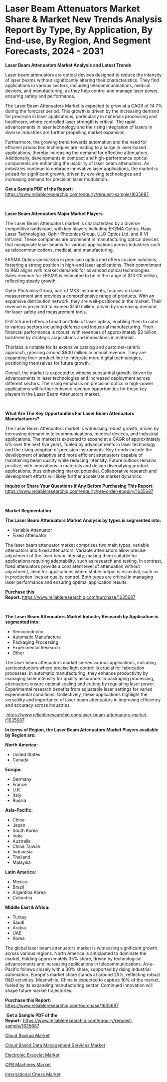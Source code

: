 <p><h1>Laser Beam Attenuators Market Share & Market New Trends Analysis Report By Type, By Application, By End-use, By Region, And Segment Forecasts, 2024 - 2031</h1></p><p><strong>Laser Beam Attenuators Market Analysis and Latest Trends</strong></p>
<p><p>Laser beam attenuators are optical devices designed to reduce the intensity of laser beams without significantly altering their characteristics. They find applications in various sectors, including telecommunications, medical devices, and manufacturing, as they help control and manage laser power, ensuring safety and performance.</p><p>The Laser Beam Attenuators Market is expected to grow at a CAGR of 14.7% during the forecast period. This growth is driven by the increasing demand for precision in laser applications, particularly in materials processing and healthcare, where controlled laser strength is critical. The rapid advancements in laser technology and the rising integration of lasers in diverse industries are further propelling market expansion.</p><p>Furthermore, the growing trend towards automation and the need for efficient production techniques are leading to a surge in laser-based applications, thereby increasing the demand for effective attenuators. Additionally, developments in compact and high-performance optical components are enhancing the usability of laser beam attenuators. As industries continue to embrace innovative laser applications, the market is poised for significant growth, driven by evolving technologies and increasing demand for precision laser modulation.</p></p>
<p><strong>Get a Sample PDF of the Report:&nbsp;</strong> <a href="https://www.reliableresearchiq.com/enquiry/request-sample/1635687">https://www.reliableresearchiq.com/enquiry/request-sample/1635687</a></p>
<p>&nbsp;</p>
<p><strong>Laser Beam Attenuators Major Market Players</strong></p>
<p><p>The Laser Beam Attenuators market is characterized by a diverse competitive landscape, with key players including EKSMA Optics, Haas Laser Technologies, Ophir Photonics Group, ULO Optics Ltd, and II-VI Infrared. These companies are prominent in manufacturing optical devices that manipulate laser beams for various applications across industries such as telecommunications, medical, and manufacturing.</p><p>EKSMA Optics specializes in precision optics and offers custom solutions, fostering a strong position in high-end laser applications. Their commitment to R&D aligns with market demands for advanced optical technologies. Sales revenue for EKSMA is estimated to be in the range of $10-20 million, reflecting steady growth.</p><p>Ophir Photonics Group, part of MKS Instruments, focuses on laser measurement and provides a comprehensive range of products. With an expansive distribution network, they are well-positioned in the market. Their revenue is projected to exceed $150 million, driven by increasing demand for laser safety and measurement tools.</p><p>II-VI Infrared offers a broad portfolio of laser optics, enabling them to cater to various sectors including defense and industrial manufacturing. Their financial performance is robust, with revenues of approximately $3 billion, bolstered by strategic acquisitions and innovations in materials.</p><p>Thorlabs is notable for its extensive catalog and customer-centric approach, grossing around $600 million in annual revenue. They are expanding their product line to integrate more digital technologies, positioning themselves for future growth.</p><p>Overall, the market is expected to witness substantial growth, driven by advancements in laser technologies and increased deployment across different sectors. The rising emphasis on precision optics in high-power applications will further enhance revenue opportunities for these key players in the Laser Beam Attenuators market.</p></p>
<p>&nbsp;</p>
<p><strong>What Are The Key Opportunities For Laser Beam Attenuators Manufacturers?</strong></p>
<p><p>The Laser Beam Attenuators market is witnessing robust growth, driven by increasing demand in telecommunications, medical devices, and industrial applications. The market is expected to expand at a CAGR of approximately 6% over the next five years, fueled by advancements in laser technology and the rising adoption of precision instruments. Key trends include the development of adaptive and more efficient attenuators capable of maintaining beam quality while reducing intensity. Future outlook remains positive, with innovations in materials and design diversifying product applications, thus enhancing market potential. Collaborative research and development efforts will likely further accelerate market dynamics.</p></p>
<p><strong>Inquire or Share Your Questions If Any Before Purchasing This Report:</strong> <a href="https://www.reliableresearchiq.com/enquiry/pre-order-enquiry/1635687">https://www.reliableresearchiq.com/enquiry/pre-order-enquiry/1635687</a></p>
<p>&nbsp;</p>
<p><strong>Market Segmentation</strong></p>
<p><strong>The Laser Beam Attenuators Market Analysis by types is segmented into:</strong></p>
<p><ul><li>Variable Attenuator</li><li>Fixed Attenuator</li></ul></p>
<p><p>The laser beam attenuator market comprises two main types: variable attenuators and fixed attenuators. Variable attenuators allow precise adjustment of the laser beam intensity, making them suitable for applications requiring adaptability, such as research and testing. In contrast, fixed attenuators provide a consistent level of attenuation without adjustment, ideal for applications where stable output is essential, such as in production lines or quality control. Both types are critical in managing laser performance and ensuring optimal application results.</p></p>
<p><strong>Purchase this Report:&nbsp;</strong><a href="https://www.reliableresearchiq.com/purchase/1635687">https://www.reliableresearchiq.com/purchase/1635687</a></p>
<p>&nbsp;</p>
<p><strong>The Laser Beam Attenuators Market Industry Research by Application is segmented into:</strong></p>
<p><ul><li>Semiconductor</li><li>Automatic Manufacture</li><li>Packaging Processing</li><li>Experimental Research</li><li>Other</li></ul></p>
<p><p>The laser beam attenuators market serves various applications, including semiconductors where precise light control is crucial for fabrication processes. In automatic manufacturing, they enhance productivity by managing laser intensity for quality assurance. In packaging processing, attenuators ensure optimal sealing and cutting by regulating laser power. Experimental research benefits from adjustable laser settings for varied experimental conditions. Collectively, these applications highlight the versatility and importance of laser beam attenuators in improving efficiency and accuracy across industries.</p></p>
<p><a href="https://www.reliableresearchiq.com/laser-beam-attenuators-market-r1635687">&nbsp;https://www.reliableresearchiq.com/laser-beam-attenuators-market-r1635687</a></p>
<p><strong>In terms of Region, the Laser Beam Attenuators Market Players available by Region are:</strong></p>
<p>
    <p> <strong> North America: </strong>
        <ul>
            <li>United States</li>
            <li>Canada</li>
        </ul>
        </p> 
    <p> <strong> Europe: </strong>
        <ul>
            <li>Germany</li>
            <li>France</li>
            <li>U.K.</li>
            <li>Italy</li>
            <li>Russia</li>
        </ul>
        </p> 
    <p> <strong> Asia-Pacific: </strong>
        <ul>
            <li>China</li>
            <li>Japan</li>
            <li>South Korea</li>
            <li>India</li>
            <li>Australia</li>
            <li>China Taiwan</li>
            <li>Indonesia</li>
            <li>Thailand</li>
            <li>Malaysia</li>
        </ul>
        </p> 
    <p> <strong> Latin America: </strong>
        <ul>
            <li>Mexico</li>
            <li>Brazil</li>
            <li>Argentina Korea</li>
            <li>Colombia</li>
        </ul>
        </p> 
    <p> <strong> Middle East & Africa: </strong>
        <ul>
            <li>Turkey</li>
            <li>Saudi</li>
            <li>Arabia</li>
            <li>UAE</li>
            <li>Korea</li>
        </ul>
    </p>
    </p>
<p><p>The global laser beam attenuators market is witnessing significant growth across various regions. North America is anticipated to dominate the market, holding approximately 35% share, driven by technological advancements and increasing applications in telecommunications. Asia-Pacific follows closely with a 30% share, supported by rising industrial automation. Europe's market share stands at around 25%, reflecting robust R&D activities. Meanwhile, China is expected to capture 10% of the market, fueled by its expanding manufacturing sector. Continued innovation will shape future market trajectories.</p></p>
<p><strong>Purchase this Report: </strong><a href="https://www.reliableresearchiq.com/purchase/1635687">https://www.reliableresearchiq.com/purchase/1635687</a></p>
<p>&nbsp;<strong>Get a Sample PDF of the Report:&nbsp;&nbsp;</strong><a href="https://www.reliableresearchiq.com/enquiry/request-sample/1635687">https://www.reliableresearchiq.com/enquiry/request-sample/1635687</a></p>
<p><strong></strong></p>
<p><p><a href="https://www.linkedin.com/pulse/cloud-backup-market-research-report-exploring-size-revenue-5n8xe?trackingId=A%2FDu7r7VSI2SA6LCxp%2FTaA%3D%3D">Cloud Backup Market</a></p><p><a href="https://www.linkedin.com/pulse/how-cloud-based-data-management-services-market-changing-from-cqa7e?trackingId=g52kbBgvQWKSu9gu4ETmLg%3D%3D">Cloud Based Data Management Services Market</a></p><p><a href="https://issuu.com/reportprime-2/docs/electronic-bracelet-market-size-203_142dbfa256f3f0">Electronic Bracelet Market</a></p><p><a href="https://medium.com/@pwhkjukf5/cpb-machines-market-essentials-key-market-players-demand-drivers-and-roi-potential-forecasted-53621f754c3b?postPublishedType=repub">CPB Machines Market</a></p><p><a href="https://issuu.com/reportprime-2/docs/international-chess-market-size-203_30876ea94358f5">International Chess Market</a></p></p>